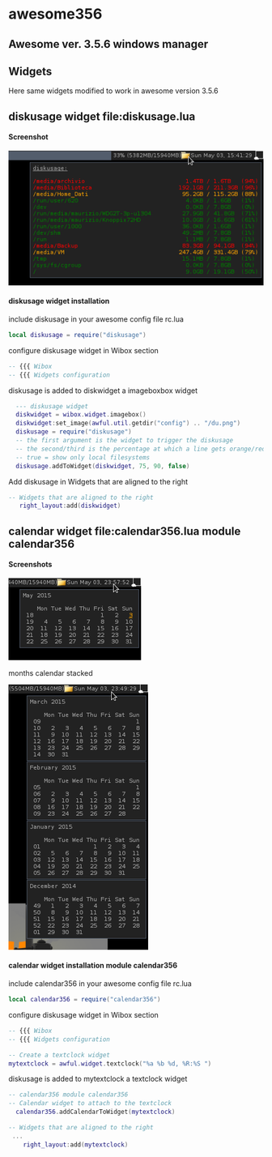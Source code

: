 # awesome356

## Awesome ver. 3.5.6 windows manager

## Widgets 

Here same widgets modified to work in awesome version 3.5.6 

## diskusage widget file:diskusage.lua 
 
#### Screenshot
 ![diskusage ](https://github.com/msiagri/awesome356/blob/master/screenshots/Aw-356-diskusage.png?raw=true "diskusage widget awesome 3.5.6")

#### diskusage widget installation 

include diskusage in your awesome config file rc.lua 

```lua
local diskusage = require("diskusage")
```
configure diskusage widget in Wibox section 

```lua
-- {{{ Wibox
-- {{{ Widgets configuration
```

diskusage is added to diskwidget a imageboxbox widget  

```lua
  --- diskusage widget
  diskwidget = wibox.widget.imagebox()
  diskwidget:set_image(awful.util.getdir("config") .. "/du.png")
  diskusage = require("diskusage")
  -- the first argument is the widget to trigger the diskusage
  -- the second/third is the percentage at which a line gets orange/red
  -- true = show only local filesystems
  diskusage.addToWidget(diskwidget, 75, 90, false)
```

Add diskusage in Widgets that are aligned to the right 

```lua
-- Widgets that are aligned to the right
   right_layout:add(diskwidget)
```


## calendar widget file:calendar356.lua module calendar356

 
#### Screenshots
 ![calendar ](https://github.com/msiagri/awesome356/blob/master/screenshots/Aw-356-calendar356.png?raw=true "calendar widget awesome 3.5.6")
 
months calendar stacked  
 
 ![calendar ](https://github.com/msiagri/awesome356/blob/master/screenshots/Aw-356-calendar356-stacked.png?raw=true "calendar widget awesome 3.5.6")
 
#### calendar widget installation module calendar356

include calendar356 in your awesome config file rc.lua 

```lua
local calendar356 = require("calendar356")
```
configure diskusage widget in Wibox section 

```lua
-- {{{ Wibox
-- {{{ Widgets configuration
```

```lua
-- Create a textclock widget
mytextclock = awful.widget.textclock("%a %b %d, %R:%S ")
```

diskusage is added to mytextclock a textclock widget  

```lua
-- calendar356 module calendar356
-- Calendar widget to attach to the textclock
  calendar356.addCalendarToWidget(mytextclock)
```

```lua
-- Widgets that are aligned to the right
 ...
    right_layout:add(mytextclock)
 ```
